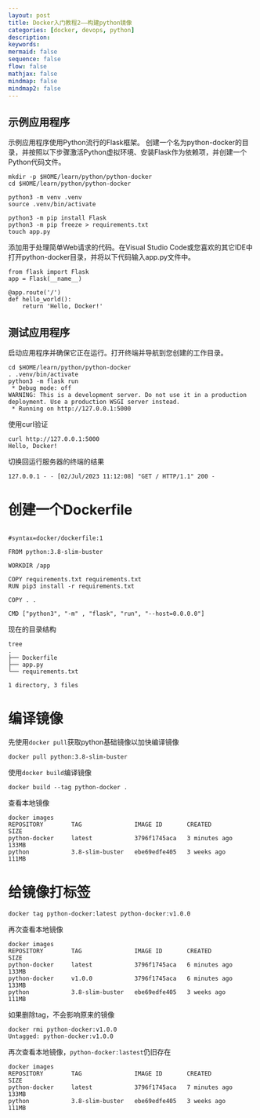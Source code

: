 ```yaml
---
layout: post
title: Docker入门教程2——构建python镜像
categories: [docker, devops, python]
description:
keywords:
mermaid: false
sequence: false
flow: false
mathjax: false
mindmap: false
mindmap2: false
---
```


## 示例应用程序

示例应用程序使用Python流行的Flask框架。
创建一个名为python-docker的目录，并按照以下步骤激活Python虚拟环境、安装Flask作为依赖项，并创建一个Python代码文件。

```
mkdir -p $HOME/learn/python/python-docker
cd $HOME/learn/python/python-docker

python3 -m venv .venv
source .venv/bin/activate

python3 -m pip install Flask
python3 -m pip freeze > requirements.txt
touch app.py
```

添加用于处理简单Web请求的代码。在Visual Studio Code或您喜欢的其它IDE中打开python-docker目录，并将以下代码输入app.py文件中。

```
from flask import Flask
app = Flask(__name__)

@app.route('/')
def hello_world():
    return 'Hello, Docker!'
```


## 测试应用程序

启动应用程序并确保它正在运行。打开终端并导航到您创建的工作目录。

```
cd $HOME/learn/python/python-docker
. .venv/bin/activate
python3 -m flask run
 * Debug mode: off
WARNING: This is a development server. Do not use it in a production deployment. Use a production WSGI server instead.
 * Running on http://127.0.0.1:5000
```

使用curl验证
```
curl http://127.0.0.1:5000
Hello, Docker!
```

切换回运行服务器的终端的结果
```
127.0.0.1 - - [02/Jul/2023 11:12:08] "GET / HTTP/1.1" 200 -
```


# 创建一个Dockerfile

```

#syntax=docker/dockerfile:1

FROM python:3.8-slim-buster

WORKDIR /app

COPY requirements.txt requirements.txt
RUN pip3 install -r requirements.txt

COPY . .

CMD ["python3", "-m" , "flask", "run", "--host=0.0.0.0"]
```

现在的目录结构

```
tree
.
├── Dockerfile
├── app.py
└── requirements.txt

1 directory, 3 files
```

# 编译镜像

先使用`docker pull`获取python基础镜像以加快编译镜像
```
docker pull python:3.8-slim-buster
```

使用`docker build`编译镜像
```
docker build --tag python-docker .
```

查看本地镜像
```
docker images
REPOSITORY        TAG               IMAGE ID       CREATED         SIZE
python-docker     latest            3796f1745aca   3 minutes ago   133MB
python            3.8-slim-buster   ebe69edfe405   3 weeks ago     111MB
```


# 给镜像打标签

```
docker tag python-docker:latest python-docker:v1.0.0
```

再次查看本地镜像
```
docker images
REPOSITORY        TAG               IMAGE ID       CREATED         SIZE
python-docker     latest            3796f1745aca   6 minutes ago   133MB
python-docker     v1.0.0            3796f1745aca   6 minutes ago   133MB
python            3.8-slim-buster   ebe69edfe405   3 weeks ago     111MB
```

如果删除tag，不会影响原来的镜像

```
docker rmi python-docker:v1.0.0
Untagged: python-docker:v1.0.0
```

再次查看本地镜像，`python-docker:lastest`仍旧存在
```
docker images
REPOSITORY        TAG               IMAGE ID       CREATED         SIZE
python-docker     latest            3796f1745aca   7 minutes ago   133MB
python            3.8-slim-buster   ebe69edfe405   3 weeks ago     111MB
```
